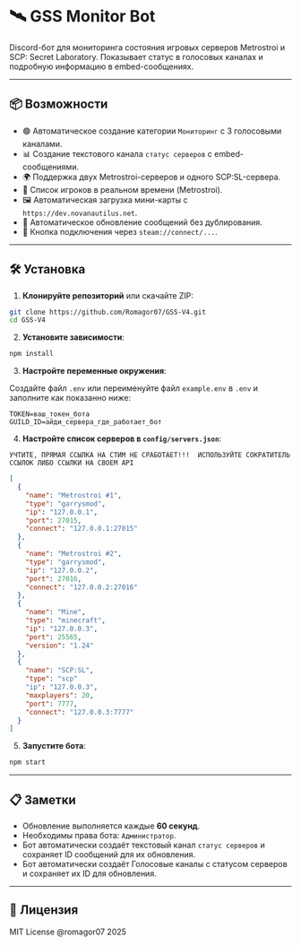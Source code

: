 # 🛰️ GSS Monitor Bot

Discord-бот для мониторинга состояния игровых серверов Metrostroi и SCP: Secret Laboratory. Показывает статус в голосовых каналах и подробную информацию в embed-сообщениях.

---

## 📦 Возможности

- 🟢 Автоматическое создание категории `Мониторинг` с 3 голосовыми каналами.
- 📊 Создание текстового канала `статус серверов` с embed-сообщениями.
- 🌍 Поддержка двух Metrostroi-серверов и одного SCP:SL-сервера.
- 👥 Список игроков в реальном времени (Metrostroi).
- 🖼️ Автоматическая загрузка мини-карты с `https://dev.novanautilus.net`.
- 🔁 Автоматическое обновление сообщений без дублирования.
- 🔗 Кнопка подключения через `steam://connect/...`.

---

## 🛠️ Установка

1. **Клонируйте репозиторий** или скачайте ZIP:

```bash
git clone https://github.com/Romagor07/GSS-V4.git
cd GSS-V4
```

2. **Установите зависимости**:

```bash
npm install
```

3. **Настройте переменные окружения**:

Создайте файл `.env` или переименуйте файл `example.env` в `.env` и заполните как показанно ниже:

```env
TOKEN=ваш_токен_бота
GUILD_ID=айди_сервера_где_работает_бот
```

4. **Настройте список серверов в `config/servers.json`**:

`УЧТИТЕ, ПРЯМАЯ ССЫЛКА НА СТИМ НЕ СРАБОТАЕТ!!!  ИСПОЛЬЗУЙТЕ СОКРАТИТЕЛЬ ССЫЛОК ЛИБО ССЫЛКИ НА СВОЕМ API`

```json
[
  {
    "name": "Metrostroi #1",
    "type": "garrysmod",
    "ip": "127.0.0.1",
    "port": 27015,
    "connect": "127.0.0.1:27015"
  },
  {
    "name": "Metrostroi #2",
    "type": "garrysmod",
    "ip": "127.0.0.2",
    "port": 27016,
    "connect": "127.0.0.2:27016"
  },
  {
    "name": "Mine",
    "type": "minecraft",
    "ip": "127.0.0.3",
    "port": 25565,
    "version": "1.24"
  },
  {
    "name": "SCP:SL",
    "type": "scp"
    "ip": "127.0.0.3",
    "maxplayers": 20,
    "port": 7777,
    "connect": "127.0.0.3:7777"
  }
]
```

5. **Запустите бота**:

```bash
npm start
```

---

## 📋 Заметки

- Обновление выполняется каждые **60 секунд**.
- Необходимы права бота: `Администратор`.
- Бот автоматически создаёт текстовый канал `статус серверов` и сохраняет ID сообщений для их обновления.
- Бот автоматически создаёт Голосовые каналы с статусом серверов и сохраняет их ID для обновления.

---

## 📃 Лицензия

MIT License @romagor07 2025
